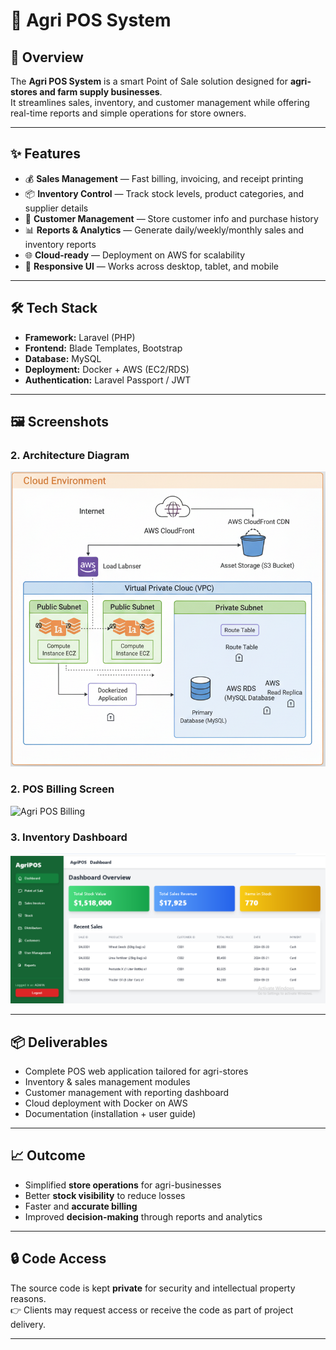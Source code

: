 # 🌾 Agri POS System

## 📌 Overview
The **Agri POS System** is a smart Point of Sale solution designed for **agri-stores and farm supply businesses**.  
It streamlines sales, inventory, and customer management while offering real-time reports and simple operations for store owners.

---

## ✨ Features
- 💰 **Sales Management** — Fast billing, invoicing, and receipt printing  
- 📦 **Inventory Control** — Track stock levels, product categories, and supplier details  
- 👥 **Customer Management** — Store customer info and purchase history  
- 📊 **Reports & Analytics** — Generate daily/weekly/monthly sales and inventory reports  
- 🌐 **Cloud-ready** — Deployment on AWS for scalability  
- 📱 **Responsive UI** — Works across desktop, tablet, and mobile  

---

## 🛠️ Tech Stack
- **Framework:** Laravel (PHP)  
- **Frontend:** Blade Templates, Bootstrap  
- **Database:** MySQL  
- **Deployment:** Docker + AWS (EC2/RDS)  
- **Authentication:** Laravel Passport / JWT  

---

## 🖼️ Screenshots

### 2. Architecture Diagram   
![Agri POS Dashboard](./agri-pos-architecture.png)

### 2. POS Billing Screen  
![Agri POS Billing](./agri-pos-billing.png)  

### 3. Inventory Dashboard  
![Agri POS Dashboard](./agri-pos-dashboard.png)  

---

## 📦 Deliverables
- Complete POS web application tailored for agri-stores  
- Inventory & sales management modules  
- Customer management with reporting dashboard  
- Cloud deployment with Docker on AWS  
- Documentation (installation + user guide)  

---

## 📈 Outcome
- Simplified **store operations** for agri-businesses  
- Better **stock visibility** to reduce losses  
- Faster and **accurate billing**  
- Improved **decision-making** through reports and analytics  

---

## 🔒 Code Access
The source code is kept **private** for security and intellectual property reasons.  
👉 Clients may request access or receive the code as part of project delivery.

---
